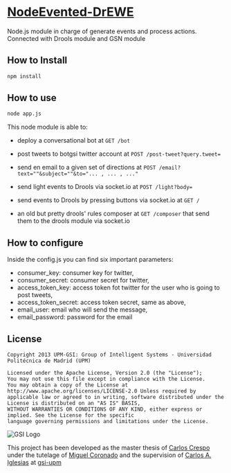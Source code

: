 # [NodeEvented-DrEWE](https://github.com/carloscrespog/NodeEvented-DrEWE)


Node.js module in charge of generate events and process actions. Connected with Drools module and GSN module

## How to Install

```bash
npm install 
```


## How to use

```bash
node app.js 
```

This node module is able to:

  - deploy a conversational bot at `GET /bot`
  - post tweets to botgsi twitter account at `POST /post-tweet?query.tweet=`
  - send en email to a given set of directions at `POST /email?text=""&subject=""&to="... , ... , ..."`

  - send light events to Drools via socket.io at `POST /light?body=`
  - send events to Drools by pressing buttons via socket.io at `GET /`
  - an old but pretty drools' rules composer at `GET /composer` that send them to the drools module via socket.io


## How to configure

Inside the config.js you can find six important parameters:

  - consumer_key: consumer key for twitter,
  - consumer_secret: consumer secret for twitter,
  - access_token_key: access token fot twitter for the user who is going to post tweets,
  - access_token_secret: access token secret, same as above,
  - email_user: email who will send the message,
  - email_password: password for the email


## License

```
Copyright 2013 UPM-GSI: Group of Intelligent Systems - Universidad Politécnica de Madrid (UPM)

Licensed under the Apache License, Version 2.0 (the "License"); 
You may not use this file except in compliance with the License. 
You may obtain a copy of the License at http://www.apache.org/licenses/LICENSE-2.0 Unless required by 
applicable law or agreed to in writing, software distributed under the License is distributed on an "AS IS" BASIS,
WITHOUT WARRANTIES OR CONDITIONS OF ANY KIND, either express or implied. See the License for the specific 
language governing permissions and limitations under the License.
```
![GSI Logo](http://gsi.dit.upm.es/templates/jgsi/images/logo.png)

This project has been developed as the master thesis of [Carlos Crespo](https://github.com/carloscrespog) under the tutelage of [Miguel Coronado](https://github.com/miguelcb84) and the supervision of [Carlos A. Iglesias](https://github.com/cif2cif) at [gsi-upm](https://github.com/gsi-upm)